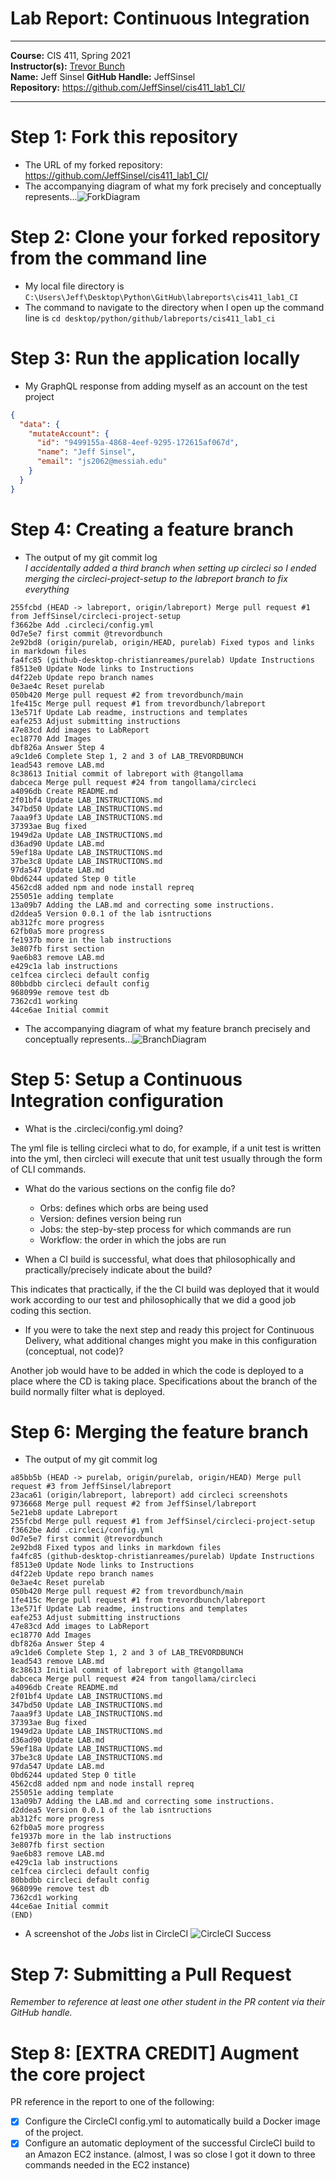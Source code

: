 # Lab Report: Continuous Integration
___
**Course:** CIS 411, Spring 2021  
**Instructor(s):** [Trevor Bunch](https://github.com/trevordbunch)  
**Name:** Jeff Sinsel 
**GitHub Handle:** JeffSinsel  
**Repository:** https://github.com/JeffSinsel/cis411_lab1_CI/
___

# Step 1: Fork this repository
- The URL of my forked repository: https://github.com/JeffSinsel/cis411_lab1_CI/
- The accompanying diagram of what my fork precisely and conceptually represents...![ForkDiagram](../assets/ForkDiagram.jpg)

# Step 2: Clone your forked repository from the command line  
- My local file directory is ```C:\Users\Jeff\Desktop\Python\GitHub\labreports\cis411_lab1_CI```
- The command to navigate to the directory when I open up the command line is ```cd desktop/python/github/labreports/cis411_lab1_ci```

# Step 3: Run the application locally
- My GraphQL response from adding myself as an account on the test project
``` json
{
  "data": {
    "mutateAccount": {
      "id": "9499155a-4868-4eef-9295-172615af067d",
      "name": "Jeff Sinsel",
      "email": "js2062@messiah.edu"
    }
  }
}
```

# Step 4: Creating a feature branch
- The output of my git commit log  
_I accidentally added a third branch when setting up circleci so I ended merging the circleci-project-setup to the labreport branch to fix everything_
```
255fcbd (HEAD -> labreport, origin/labreport) Merge pull request #1 from JeffSinsel/circleci-project-setup
f3662be Add .circleci/config.yml
0d7e5e7 first commit @trevordbunch
2e92bd8 (origin/purelab, origin/HEAD, purelab) Fixed typos and links in markdown files
fa4fc85 (github-desktop-christianreames/purelab) Update Instructions
f8513e0 Update Node links to Instructions
d4f22eb Update repo branch names
0e3ae4c Reset purelab
050b420 Merge pull request #2 from trevordbunch/main
1fe415c Merge pull request #1 from trevordbunch/labreport
13e571f Update Lab readme, instructions and templates
eafe253 Adjust submitting instructions
47e83cd Add images to LabReport
ec18770 Add Images
dbf826a Answer Step 4
a9c1de6 Complete Step 1, 2 and 3 of LAB_TREVORDBUNCH
1ead543 remove LAB.md
8c38613 Initial commit of labreport with @tangollama
dabceca Merge pull request #24 from tangollama/circleci
a4096db Create README.md
2f01bf4 Update LAB_INSTRUCTIONS.md
347bd50 Update LAB_INSTRUCTIONS.md
7aaa9f3 Update LAB_INSTRUCTIONS.md
37393ae Bug fixed
1949d2a Update LAB_INSTRUCTIONS.md
d36ad90 Update LAB.md
59ef18a Update LAB_INSTRUCTIONS.md
37be3c8 Update LAB_INSTRUCTIONS.md
97da547 Update LAB.md
0bd6244 updated Step 0 title
4562cd8 added npm and node install repreq
255051e adding template
13a09b7 Adding the LAB.md and correcting some instructions.
d2ddea5 Version 0.0.1 of the lab isntructions
ab312fc more progress
62fb0a5 more progress
fe1937b more in the lab instructions
3e807fb first section
9ae6b83 remove LAB.md
e429c1a lab instructions
ce1fcea circleci default config
80bbdbb circleci default config
968099e remove test db
7362cd1 working
44ce6ae Initial commit
```
- The accompanying diagram of what my feature branch precisely and conceptually represents...![BranchDiagram](../assets/BranchDiagram.jpg)

# Step 5: Setup a Continuous Integration configuration
- What is the .circleci/config.yml doing? 
 
The yml file is telling circleci what to do, for example, if a unit test is written into the yml, then circleci will execute that unit test usually through the form of CLI commands.

- What do the various sections on the config file do?  
  - Orbs: defines which orbs are being used
  - Version: defines version being run
  - Jobs: the step-by-step process for which commands are run
  - Workflow: the order in which the jobs are run

- When a CI build is successful, what does that philosophically and practically/precisely indicate about the build?  

This indicates that practically, if the the CI build was deployed that it would work according to our test and philosophically that we did a good job coding this section.

- If you were to take the next step and ready this project for Continuous Delivery, what additional changes might you make in this configuration (conceptual, not code)?  

Another job would have to be added in which the code is deployed to a place where the CD is taking place. Specifications about the branch of the build normally filter what is deployed.

# Step 6: Merging the feature branch
* The output of my git commit log
```
a85bb5b (HEAD -> purelab, origin/purelab, origin/HEAD) Merge pull request #3 from JeffSinsel/labreport
23aca61 (origin/labreport, labreport) add circleci screenshots
9736668 Merge pull request #2 from JeffSinsel/labreport
5e21eb8 update Labreport
255fcbd Merge pull request #1 from JeffSinsel/circleci-project-setup
f3662be Add .circleci/config.yml
0d7e5e7 first commit @trevordbunch
2e92bd8 Fixed typos and links in markdown files
fa4fc85 (github-desktop-christianreames/purelab) Update Instructions
f8513e0 Update Node links to Instructions
d4f22eb Update repo branch names
0e3ae4c Reset purelab
050b420 Merge pull request #2 from trevordbunch/main
1fe415c Merge pull request #1 from trevordbunch/labreport
13e571f Update Lab readme, instructions and templates
eafe253 Adjust submitting instructions
47e83cd Add images to LabReport
ec18770 Add Images
dbf826a Answer Step 4
a9c1de6 Complete Step 1, 2 and 3 of LAB_TREVORDBUNCH
1ead543 remove LAB.md
8c38613 Initial commit of labreport with @tangollama
dabceca Merge pull request #24 from tangollama/circleci
a4096db Create README.md
2f01bf4 Update LAB_INSTRUCTIONS.md
347bd50 Update LAB_INSTRUCTIONS.md
7aaa9f3 Update LAB_INSTRUCTIONS.md
37393ae Bug fixed
1949d2a Update LAB_INSTRUCTIONS.md
d36ad90 Update LAB.md
59ef18a Update LAB_INSTRUCTIONS.md
37be3c8 Update LAB_INSTRUCTIONS.md
97da547 Update LAB.md
0bd6244 updated Step 0 title
4562cd8 added npm and node install repreq
255051e adding template
13a09b7 Adding the LAB.md and correcting some instructions.
d2ddea5 Version 0.0.1 of the lab isntructions
ab312fc more progress
62fb0a5 more progress
fe1937b more in the lab instructions
3e807fb first section
9ae6b83 remove LAB.md
e429c1a lab instructions
ce1fcea circleci default config
80bbdbb circleci default config
968099e remove test db
7362cd1 working
44ce6ae Initial commit
(END)
```

* A screenshot of the _Jobs_ list in CircleCI
![CircleCI Success](../assets/circleci_success_jeff.png)

# Step 7: Submitting a Pull Request
_Remember to reference at least one other student in the PR content via their GitHub handle._



# Step 8: [EXTRA CREDIT] Augment the core project
PR reference in the report to one of the following: 
- [x] Configure the CircleCI config.yml to automatically build a Docker image of the project.
- [x] Configure an automatic deployment of the successful CircleCI build to an Amazon EC2 instance. (almost, I was so close I got it down to three commands needed in the EC2 instance)
